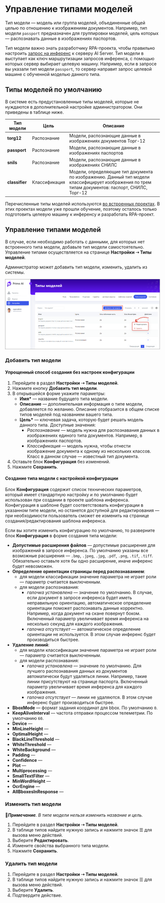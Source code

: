 # Управление типами моделей

Тип модели — модель или группа моделей, объединенные общей целью по отношению к изображениям документов. Например, тип модели `passport` предназначен для группировки моделей, цель которых — распознавать данные в изображениях паспортов.

Тип модели важно знать разработчику RPA-проекта, чтобы правильно настроить [запрос на инференс](https://docs.primo-rpa.ru/primo-rpa/g_elements/el_extra/ai_server/createrequest) к серверу AI Server. Тип модели в выступает как ключ маршрутизации запросов инференса, с помощью которых сервер выбирает целевую машину. Например, если в запросе вы указали тип модели `passport`, то сервер направит запрос целевой машине с обученной моделью данного типа. 


## Типы моделей по умолчанию
В системе есть предустановленные типы моделей, которые не нуждаются в дополнительной настройке администратором. Они приведены в таблице ниже.

| Тип модели      | Цель            | Описание         |
| --------------- | --------------- | ---------------- |
| **torg12**      | Распознание     | Модели, распознающие данные в изображениях документов Торг-12 |
| **passport**    | Распознание     | Модели, распознающие данные в изображениях паспортов |
| **snils**       | Распознание     | Модели, распознающие данные в изображениях СНИЛС |
| **classifier**  | Классификация   | Модели, определяющие тип документа по изображению. Данный тип модели классифицирует изображения по трем типам документов: паспорт, СНИЛС, Торг-12 |

Перечисленные типы моделей используются [во встроенных проектах](https://docs.primo-rpa.ru/primo-rpa/primo-rpa-ai-server/user/quick-start/about-system-projects). В этих проектах модели уже прошли обучение, поэтому осталось только подготовить целевую машину к инференсу и разработать RPA-проект. 



## Управление типами моделей
В случае, если необходимо работать с данными, для которых нет встроенного типа модели, добавьте тип модели самостоятельно. Управление типами осуществляется на странице **Настройки ➝ Типы моделей**.  

Администратор может добавить тип модели, изменить, удалить из системы.

![](<../../../.gitbook/assets1/primo-ai/model-types.png>)


### Добавить тип модели

#### Упрощенный способ создания без настроек конфигурации

1. Перейдите в раздел **Настройки ➝ Типы моделей**. 
1. Нажмите кнопку **Добавить тип модели**.
1. В открывшейся форме укажите параметры:
   * **Имя\*** — название будущего типа модели.
   * **Описание** — дополнительная информация о типе модели, добавляется по желанию. Описание отобразится в общем списке типов моделей под названием вашего типа.
   * **Цель\*** — ключевая задача, которую будет решать модель данного типа. Доступные значения:
     * *Распознавание* — модель нужна для распознавания данных в изображениях единого типа документов. Например, в изображениях паспортов.
     * *Классификация* — модель нужна, чтобы отнести изображение документа к одному из нескольких классов. Класс в данном случае — известный тип документа.
1. Оставьте блок **Конфигурация** без изменений.
1. Нажмите **Сохранить**.

#### Создание типа модели с настройкой конфигурации

Блок **Конфигурация** содержит список технических параметров, который имеет стандартную настройку и по умолчанию будет использован при создании в проекте шаблона инференса. Конфигурация в шаблоне будет соответствовать конфигурации в указанном типе модели, но останется доступной для редактирования — при необходимости пользователь сможет ее изменить на странице создания/редактирования шаблона инференса.

Если вы хотите изменить конфигурацию по умолчанию, то разверните блок **Конфигурация** в форме создания типа модели:
   * **Допустимые расширения файлов** — допустимые расширения для изображений в запросе инференса. По умолчанию указаны все возможные расширения — `.bmp`, `.jpeg`, `.jpg`, `.pdf`, `.png`, `.tif`, `.tiff`. Обязательно оставьте хотя бы одно расширение, иначе инференс будет невозможен. 
   * **Определение ориентации страницы перед распознаванием**:
     * для модели классификации значение параметра не играет роли — параметр считается выключенным.
     * для модели распознавания:
       * *галочка установлена* — значение по умолчанию. В случае, если документ в запросе инференса будет иметь неправильную ориентацию, автоматическое определение ориентации поможет распознавать данные корректно. Например, когда документ на скане повернут боком. Включенный параметр увеличивает время инференса на несколько секунд для каждого изображения.
       * *галочка отсутствует* — автоматическое определение ориентации не используется. В этом случае инференс будет производиться быстрее.
   * **Удаление линий**:
     * для модели классификации значение параметра не играет роли — параметр считается выключенным.
     * для модели распознавания:
       * *галочка установлена* — значение по умолчанию. Для лучшего распознавания данных из документов автоматически будут удаляться линии. Например, такие линии присутствуют на странице паспорта. Включенный параметр увеличивает время инференса для каждого изображения.
       * *галочка отсутствует* — линии не удаляются. В этом случае инференс будет производиться быстрее.
   * **BboxMode** — формат задания координат для bbox. По умолчанию `0`.
   * **KeepAliveInterval** — частота отправки процессом телеметрии. По умолчанию `60`.
   * **Device** — 
   * **MinLineHeight** — 
   * **OptimalHeight** — 
   * **BlackLineThreshold** — 
   * **WhiteThreshold** — 
   * **WhiteBackground** — 
   * **Padding** — 
   * **Confidence** — 
   * **Plot** — 
   * **Multiprocessing** — 
   * **SmallTextFilter** — 
   * **MinWordHeight** — 
   * **OcrEngine** — 
   * **AllBboxesInResponse** —






### Изменить тип модели
:large_blue_diamond:***Примечание**. В типе модели нельзя изменить название и цель.*

1. Перейдите в раздел **Настройки ➝ Типы моделей**.
2. В таблице типов найдите нужную запись и нажмите значок ☰ для вызова меню действий.
3. Выберите **Редактировать**.
4. Измените свойства выбранного типа модели.
5. Нажмите **Сохранить**.


### Удалить тип модели

1. Перейдите в раздел **Настройки ➝ Типы моделей**.
2. В таблице типов найдите нужную запись и нажмите значок ☰ для вызова меню действий.
3. Выберите **Удалить**.
4. Подтвердите действие.
